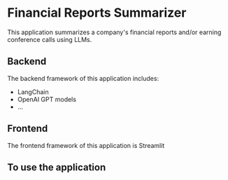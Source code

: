 # Financial Reports Summarizer
This application summarizes a company's financial reports and/or earning conference calls using LLMs.

## Backend
The backend framework of this application includes:
- LangChain
- OpenAI GPT models
- ...

## Frontend
The frontend framework of this application is Streamlit

## To use the application
